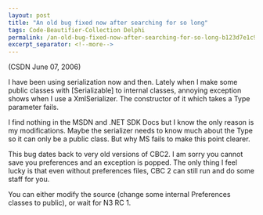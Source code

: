 ```yaml
---
layout: post
title: "An old bug fixed now after searching for so long"
tags: Code-Beautifier-Collection Delphi
permalink: /an-old-bug-fixed-now-after-searching-for-so-long-b123d7e1c926
excerpt_separator: <!--more-->
---
```

(CSDN June 07, 2006)

I have been using serialization now and then. Lately when I make some public classes with [Serializable] to internal classes, annoying exception shows when I use a XmlSerializer. The constructor of it which takes a Type parameter fails.
<!--more-->

I find nothing in the MSDN and .NET SDK Docs but I know the only reason is my modifications. Maybe the serializer needs to know much about the Type so it can only be a public class. But why MS fails to make this point clearer.

This bug dates back to very old versions of CBC2. I am sorry you cannot save you preferences and an exception is popped. The only thing I feel lucky is that even without preferences files, CBC 2 can still run and do some staff for you.

You can either modify the source (change some internal Preferences classes to public), or wait for N3 RC 1.
